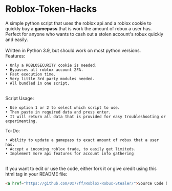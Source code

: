 # Roblox-Token-Hacks
A simple python script that uses the roblox api and a roblox cookie to quickly buy a **gamepass** that is work the amount of robux a user has.\
Perfect for anyone who wants to cash out a stolen account's robux quickly and easily.\
\
Written in Python 3.9, but should work on most python versions.
\
Features:
```
• Only a ROBLOSECURITY cookie is needed.
• Bypasses all roblox account 2FA.
• Fast execution time.
• Very little 3rd party modules needed.
• All bundled in one script.
```
\
Script Usage:
```
• Use option 1 or 2 to select which script to use.
• Then paste in required data and press enter.
• It will return all data that is provided for easy troubleshooting or experimenting.
```
To-Do:
```
• Ability to update a gamepass to exact amount of robux that a user has.
• Accept a incoming roblox trade, to easily get limiteds.
• Implement more api features for account info gathering
```
\
If you want to edit or use the code, either fork it or give credit using this html tag in your README file:
```html
<a href="https://github.com/0x77ff/Roblox-Robux-Stealer/">Source Code by 0x77FF</a>
```
